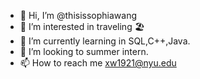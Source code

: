 - 👋 Hi, I’m @thisissophiawang
- 👀 I’m interested in traveling 🏖
- 🌱 I’m currently learning in SQL,C++,Java.
- 💞️ I’m looking to summer intern. 
- 📫 How to reach me xw1921@nyu.edu



